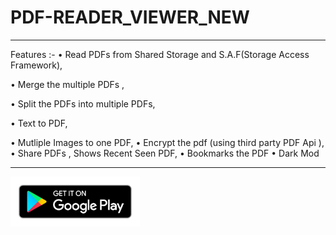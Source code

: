 # PDF-READER_VIEWER_NEW
***********************************************
Features :- 
• Read PDFs from Shared Storage and 
S.A.F(Storage Access Framework),

• Merge the multiple PDFs ,

• Split the PDFs into multiple PDFs,

• Text to PDF, 

• Mutliple Images to one PDF,
• Encrypt the pdf (using third party PDF Api ),
• Share PDFs , Shows Recent Seen PDF,
• Bookmarks the PDF
• Dark Mod
************************************************

<a href='https://play.google.com/store/apps/details?id=com.product.pdf_reader_viewer'><img alt='Get it on Google Play' src='ic_play_store.png' height="80"/></a>

